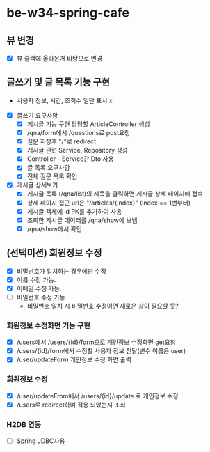# be-w34-spring-cafe

## 뷰 변경
- [X] 뷰 슬랙에 올라온거 바탕으로 변경
## 글쓰기 및 글 목록 기능 구현
- 사용자 정보, 시간, 조회수 일단 표시 x
- [X] 글쓰기 요구사항
  - [X] 게시글 기능 구현 담당할 ArticleController 생성
  - [X] /qna/form에서 /questions로 post요청
  - [X] 질문 저장후 "/"로 redirect
  - [X] 게시글 관련 Service, Repository 생성
  - [X] Controller - Service간 Dto 사용
  - [X] 글 목록 요구사항
  - [X] 전체 질문 목록 확인
- [X] 게시글 상세보기
  - [X] 게시글 목록 (/qna/list)의 제목을 클릭하면 게시글 상세 페이지에 접속
  - [X] 상세 페이지 접근 url은 "/articles/{index}" (index == 1번부터)
  - [X] 게시글 객체에 id PK를 추가하여 사용
  - [X] 조회한 게시글 데이터를 /qna/show에 보냄
  - [X] /qna/show에서 확인

## (선택미션) 회원정보 수정
- [X] 비밀번호가 일치하는 경우에만 수정
- [X] 이름 수정 가능.
- [X] 이메일 수정 가능.
- [ ] 비밀번호 수정 가능.
  - 비밀번호 일치 시 비밀번호 수정이면 새로운 창이 필요할 듯?

### 회원정보 수정화면 기능 구현
- [X] /users에서 /users/{id}/form으로 개인정보 수정화면 get요청
- [X] /users/{id}/form에서 수정할 사용자 정보 전달(변수 이름은 user)
- [X] /user/updateForm 개인정보 수정 화면 출력

### 회원정보 수정
- [X] /user/updateFrom에서 /users/{id}/update 로 개인정보 수정
- [X] /users로 redirect하여 적용 되었는지 조회

### H2DB 연동
- [ ] Spring JDBC사용